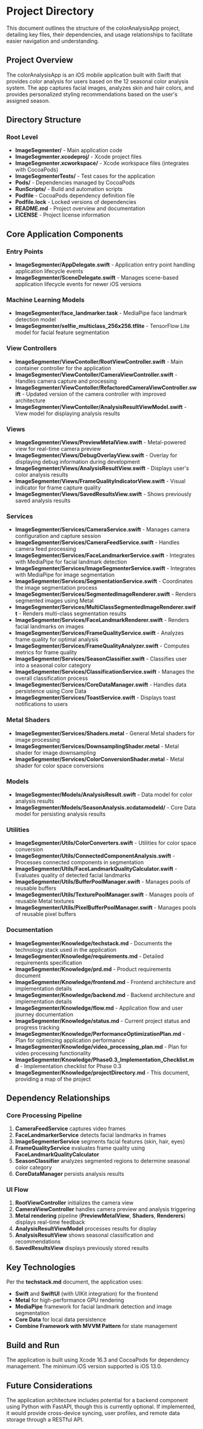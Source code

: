 # Project Directory

This document outlines the structure of the colorAnalysisApp project, detailing key files, their dependencies, and usage relationships to facilitate easier navigation and understanding.

## Project Overview

The colorAnalysisApp is an iOS mobile application built with Swift that provides color analysis for users based on the 12 seasonal color analysis system. The app captures facial images, analyzes skin and hair colors, and provides personalized styling recommendations based on the user's assigned season.

## Directory Structure

### Root Level

- **ImageSegmenter/** - Main application code
- **ImageSegmenter.xcodeproj/** - Xcode project files
- **ImageSegmenter.xcworkspace/** - Xcode workspace files (integrates with CocoaPods)
- **ImageSegmenterTests/** - Test cases for the application
- **Pods/** - Dependencies managed by CocoaPods
- **RunScripts/** - Build and automation scripts
- **Podfile** - CocoaPods dependency definition file
- **Podfile.lock** - Locked versions of dependencies
- **README.md** - Project overview and documentation
- **LICENSE** - Project license information

## Core Application Components

### Entry Points

- **ImageSegmenter/AppDelegate.swift** - Application entry point handling application lifecycle events
- **ImageSegmenter/SceneDelegate.swift** - Manages scene-based application lifecycle events for newer iOS versions

### Machine Learning Models

- **ImageSegmenter/face_landmarker.task** - MediaPipe face landmark detection model
- **ImageSegmenter/selfie_multiclass_256x256.tflite** - TensorFlow Lite model for facial feature segmentation

### View Controllers

- **ImageSegmenter/ViewContoller/RootViewController.swift** - Main container controller for the application
- **ImageSegmenter/ViewContoller/CameraViewController.swift** - Handles camera capture and processing 
- **ImageSegmenter/ViewContoller/RefactoredCameraViewController.swift** - Updated version of the camera controller with improved architecture
- **ImageSegmenter/ViewContoller/AnalysisResultViewModel.swift** - View model for displaying analysis results

### Views

- **ImageSegmenter/Views/PreviewMetalView.swift** - Metal-powered view for real-time camera preview
- **ImageSegmenter/Views/DebugOverlayView.swift** - Overlay for displaying debug information during development
- **ImageSegmenter/Views/AnalysisResultView.swift** - Displays user's color analysis results
- **ImageSegmenter/Views/FrameQualityIndicatorView.swift** - Visual indicator for frame capture quality
- **ImageSegmenter/Views/SavedResultsView.swift** - Shows previously saved analysis results

### Services

- **ImageSegmenter/Services/CameraService.swift** - Manages camera configuration and capture session
- **ImageSegmenter/Services/CameraFeedService.swift** - Handles camera feed processing
- **ImageSegmenter/Services/FaceLandmarkerService.swift** - Integrates with MediaPipe for facial landmark detection
- **ImageSegmenter/Services/ImageSegmenterService.swift** - Integrates with MediaPipe for image segmentation
- **ImageSegmenter/Services/SegmentationService.swift** - Coordinates the image segmentation process
- **ImageSegmenter/Services/SegmentedImageRenderer.swift** - Renders segmented images using Metal
- **ImageSegmenter/Services/MultiClassSegmentedImageRenderer.swift** - Renders multi-class segmentation results
- **ImageSegmenter/Services/FaceLandmarkRenderer.swift** - Renders facial landmarks on images
- **ImageSegmenter/Services/FrameQualityService.swift** - Analyzes frame quality for optimal analysis
- **ImageSegmenter/Services/FrameQualityAnalyzer.swift** - Computes metrics for frame quality
- **ImageSegmenter/Services/SeasonClassifier.swift** - Classifies user into a seasonal color category
- **ImageSegmenter/Services/ClassificationService.swift** - Manages the overall classification process
- **ImageSegmenter/Services/CoreDataManager.swift** - Handles data persistence using Core Data
- **ImageSegmenter/Services/ToastService.swift** - Displays toast notifications to users

### Metal Shaders

- **ImageSegmenter/Services/Shaders.metal** - General Metal shaders for image processing
- **ImageSegmenter/Services/DownsamplingShader.metal** - Metal shader for image downsampling
- **ImageSegmenter/Services/ColorConversionShader.metal** - Metal shader for color space conversions

### Models

- **ImageSegmenter/Models/AnalysisResult.swift** - Data model for color analysis results
- **ImageSegmenter/Models/SeasonAnalysis.xcdatamodeld/** - Core Data model for persisting analysis results

### Utilities

- **ImageSegmenter/Utils/ColorConverters.swift** - Utilities for color space conversion
- **ImageSegmenter/Utils/ConnectedComponentAnalysis.swift** - Processes connected components in segmentation
- **ImageSegmenter/Utils/FaceLandmarkQualityCalculator.swift** - Evaluates quality of detected facial landmarks
- **ImageSegmenter/Utils/BufferPoolManager.swift** - Manages pools of reusable buffers
- **ImageSegmenter/Utils/TexturePoolManager.swift** - Manages pools of reusable Metal textures
- **ImageSegmenter/Utils/PixelBufferPoolManager.swift** - Manages pools of reusable pixel buffers

### Documentation

- **ImageSegmenter/Knowledge/techstack.md** - Documents the technology stack used in the application
- **ImageSegmenter/Knowledge/requirements.md** - Detailed requirements specification
- **ImageSegmenter/Knowledge/prd.md** - Product requirements document
- **ImageSegmenter/Knowledge/frontend.md** - Frontend architecture and implementation details
- **ImageSegmenter/Knowledge/backend.md** - Backend architecture and implementation details
- **ImageSegmenter/Knowledge/flow.md** - Application flow and user journey documentation
- **ImageSegmenter/Knowledge/status.md** - Current project status and progress tracking
- **ImageSegmenter/Knowledge/PerformanceOptimizationPlan.md** - Plan for optimizing application performance
- **ImageSegmenter/Knowledge/video_processing_plan.md** - Plan for video processing functionality
- **ImageSegmenter/Knowledge/Phase0.3_Implementation_Checklist.md** - Implementation checklist for Phase 0.3
- **ImageSegmenter/Knowledge/projectDirectory.md** - This document, providing a map of the project

## Dependency Relationships

### Core Processing Pipeline

1. **CameraFeedService** captures video frames
2. **FaceLandmarkerService** detects facial landmarks in frames
3. **ImageSegmenterService** segments facial features (skin, hair, eyes)
4. **FrameQualityService** evaluates frame quality using **FaceLandmarkQualityCalculator**
5. **SeasonClassifier** analyzes segmented regions to determine seasonal color category
6. **CoreDataManager** persists analysis results

### UI Flow

1. **RootViewController** initializes the camera view
2. **CameraViewController** handles camera preview and analysis triggering
3. **Metal rendering** pipeline (**PreviewMetalView**, **Shaders**, **Renderers**) displays real-time feedback
4. **AnalysisResultViewModel** processes results for display
5. **AnalysisResultView** shows seasonal classification and recommendations
6. **SavedResultsView** displays previously stored results

## Key Technologies

Per the **techstack.md** document, the application uses:

- **Swift** and **SwiftUI** (with UIKit integration) for the frontend
- **Metal** for high-performance GPU rendering
- **MediaPipe** framework for facial landmark detection and image segmentation
- **Core Data** for local data persistence
- **Combine Framework with MVVM Pattern** for state management

## Build and Run

The application is built using Xcode 16.3 and CocoaPods for dependency management. The minimum iOS version supported is iOS 13.0.

## Future Considerations

The application architecture includes potential for a backend component using Python with FastAPI, though this is currently optional. If implemented, it would provide cross-device syncing, user profiles, and remote data storage through a RESTful API. 
